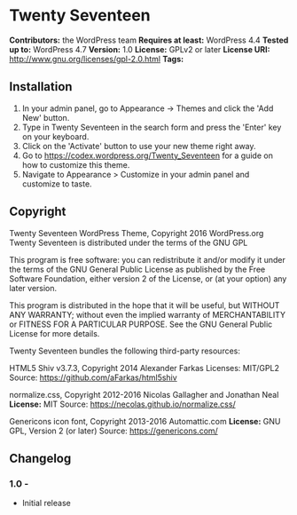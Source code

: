 # Twenty Seventeen

**Contributors:** the WordPress team
**Requires at least:** WordPress 4.4
**Tested up to:** WordPress 4.7
**Version:** 1.0
**License:** GPLv2 or later
**License URI:** http://www.gnu.org/licenses/gpl-2.0.html
**Tags:**

## Installation

1. In your admin panel, go to Appearance -> Themes and click the 'Add New' button.
2. Type in Twenty Seventeen in the search form and press the 'Enter' key on your keyboard.
3. Click on the 'Activate' button to use your new theme right away.
4. Go to https://codex.wordpress.org/Twenty_Seventeen for a guide on how to customize this theme.
5. Navigate to Appearance > Customize in your admin panel and customize to taste.


## Copyright

Twenty Seventeen WordPress Theme, Copyright 2016 WordPress.org
Twenty Seventeen is distributed under the terms of the GNU GPL

This program is free software: you can redistribute it and/or modify
it under the terms of the GNU General Public License as published by
the Free Software Foundation, either version 2 of the License, or
(at your option) any later version.

This program is distributed in the hope that it will be useful,
but WITHOUT ANY WARRANTY; without even the implied warranty of
MERCHANTABILITY or FITNESS FOR A PARTICULAR PURPOSE. See the
GNU General Public License for more details.

Twenty Seventeen bundles the following third-party resources:

HTML5 Shiv v3.7.3, Copyright 2014 Alexander Farkas
Licenses: MIT/GPL2
Source: https://github.com/aFarkas/html5shiv

normalize.css, Copyright 2012-2016 Nicolas Gallagher and Jonathan Neal
**License:** MIT
Source: https://necolas.github.io/normalize.css/

Genericons icon font, Copyright 2013-2016 Automattic.com
**License:** GNU GPL, Version 2 (or later)
Source: https://genericons.com/


## Changelog


### 1.0 -
* Initial release
